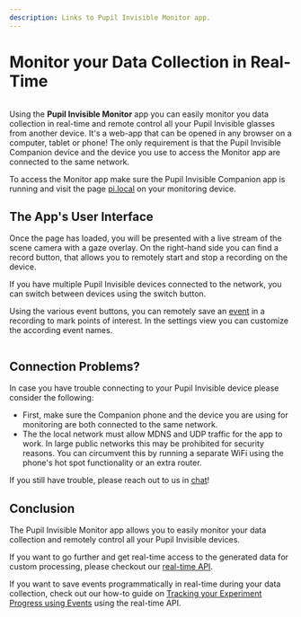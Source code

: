 ```yaml
---
description: Links to Pupil Invisible Monitor app.
---
```


# Monitor your Data Collection in Real-Time

<div style="display:flex;justify-content:center;" class="pb-4">
  <v-img
    :src="require('../../../media/invisible/getting-started/pi-monitor-app.jpg')"
    max-width=100%
  >
  </v-img>
</div>

Using the **Pupil Invisible Monitor** app you can easily monitor you data collection in real-time and remote control all your Pupil Invisible glasses from another device. It's a web-app that can be opened in any browser on a computer, tablet or phone! The only requirement is that the Pupil Invisible Companion device and the device you use to access the Monitor app are connected to the same network.

To access the Monitor app make sure the Pupil Invisible Companion app is running and visit the page [pi.local](http://pi.local) on your monitoring device.


## The App's User Interface
Once the page has loaded, you will be presented with a live stream of the scene camera with a gaze overlay. On the right-hand side you can find a record button, that allows you to remotely start and stop a recording on the device.

If you have multiple Pupil Invisible devices connected to the network, you can switch between devices using the switch button.

Using the various event buttons, you can remotely save an [event](/invisible/explainers/basic-concepts/#events) in a recording to mark points of interest. In the settings view you can customize the according event names.

<div style="display:flex;justify-content:center;" class="pb-4">
  <v-img
    :src="require('../../../media/invisible/how-tos/monitor-ui.png')"
    max-width=100%
  >
  </v-img>
</div>

## Connection Problems?

In case you have trouble connecting to your Pupil Invisible device please consider the following:
- First, make sure the Companion phone and the device you are using for monitoring are both connected to the same network.
- The the local network must allow MDNS and UDP traffic for the app to work. In large public networks this may be prohibited for security reasons. You can circumvent this by running a separate WiFi using the phone's hot spot functionality or an extra router.

If you still have trouble, please reach out to us in [chat](https://pupil-labs.com/chat/)!

## Conclusion

The Pupil Invisible Monitor app allows you to easily monitor your data collection and remotely control all your Pupil Invisible devices.

If you want to go further and get real-time access to the generated data for custom processing, please checkout our [real-time API](/invisible/how-tos/integrate-with-the-real-time-api/introduction).

If you want to save events programmatically in real-time during your data collection, check out our how-to guide on [Tracking your Experiment Progress using Events](/invisible/how-tos/integrate-with-the-real-time-api/track-your-experiment-progress-using-events) using the real-time API.